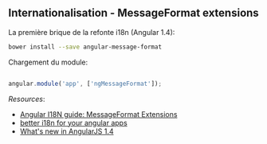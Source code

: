 ## Internationalisation - MessageFormat extensions

La première brique de la refonte i18n (Angular 1.4):

``` bash
bower install --save angular-message-format
```
Chargement du module:
``` js

angular.module('app', ['ngMessageFormat']);

```
 
*Resources*: 

* [Angular I18N guide: MessageFormat Extensions](https://code.angularjs.org/1.4.7/docs/guide/i18n#messageformat-extensions)
* [better i18n for your angular apps](http://pascalprecht.github.io/slides/better-i18n-for-your-angular-apps/)
* [What's new in AngularJS 1.4](http://blog.ninja-squad.com/2015/07/21/what-is-new-angularjs-1.4/)


